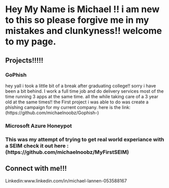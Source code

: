 <h1> Hey My Name is Michael !! i am new to this so please forgive me in my mistakes and clunkyness!! welcome to my page.</h1>
<h2> Projects!!!!!</h2>
<h3>GoPhish</h3>
<body 1> hey yall i took a little bit of a break after graduating college!! sorry i have been a bit behind. I work a full time job and do delivery services most of the time running 3 apps at the same time. all the while taking care of a 3 year old at the same times!!</body>
<body 1 > the First project i was able to do was create a phishing campaign for my current company. here is the link:(https://github.com/michaelnoobz/Gophish-)</body>
<h3> Microsoft Azure Honeypot<h3>
<body 1> This was my attempt of trying to get real world experiance with a SEIM check it out here : (https://github.com/michaelnoobz/MyFirstSEIM) </body>
<h2>Connect with me!!!</h2>
<Body>Linkedin:www.linkedin.com/in/michael-lannen-053588167 </Body>
